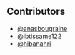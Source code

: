 ## Contributors

- [@anasbougraine](https://github.com/anasbougraine) 
- [@ibtissame122](https://github.com/ibtissame122) 
- [@hibanahri](https://github.com/hibanahri) 
